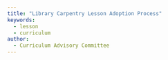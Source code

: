 ```yaml
---
title: "Library Carpentry Lesson Adoption Process"
keywords:
  - lesson
  - curriculum
author:
  - Curriculum Advisory Committee 
---
```


